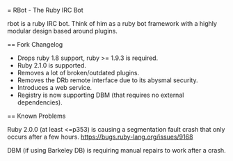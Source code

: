 = RBot - The Ruby IRC Bot

rbot is a ruby IRC bot. Think of him as a ruby bot framework with a highly
modular design based around plugins.

== Fork Changelog

- Drops ruby 1.8 support, ruby >= 1.9.3 is required.
- Ruby 2.1.0 is supported.
- Removes a lot of broken/outdated plugins.
- Removes the DRb remote interface due to its abysmal security.
- Introduces a web service.
- Registry is now supporting DBM (that requires no external dependencies).

== Known Problems

Ruby 2.0.0 (at least <=p353) is causing a segmentation fault crash that
only occurs after a few hours. https://bugs.ruby-lang.org/issues/9168

DBM (if using Barkeley DB) is requiring manual repairs to work after
a crash.


